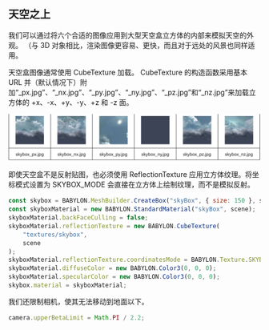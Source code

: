 ## 天空之上

我们可以通过将六个合适的图像应用到大型天空盒立方体的内部来模拟天空的外观。 （与 3D 对象相比，渲染图像更容易、更快，而且对于远处的风景也同样适用。

天空盒图像通常使用 CubeTexture 加载。 CubeTexture 的构造函数采用基本 URL 并（默认情况下）附加“\_px.jpg”、“\_nx.jpg”、“\_py.jpg”、“\_ny.jpg”、“\_pz.jpg”和“\_nz.jpg”来加载立方体的 +x、-x、+y、-y、+z 和 -z 面。

![Alt text](image-3.png)

即使天空盒不是反射贴图，也必须使用 ReflectionTexture 应用立方体纹理。将坐标模式设置为 SKYBOX_MODE 会直接在立方体上绘制纹理，而不是模拟反射。

```javascript
const skybox = BABYLON.MeshBuilder.CreateBox("skyBox", { size: 150 }, scene);
const skyboxMaterial = new BABYLON.StandardMaterial("skyBox", scene);
skyboxMaterial.backFaceCulling = false;
skyboxMaterial.reflectionTexture = new BABYLON.CubeTexture(
    "textures/skybox",
    scene
);
skyboxMaterial.reflectionTexture.coordinatesMode = BABYLON.Texture.SKYBOX_MODE;
skyboxMaterial.diffuseColor = new BABYLON.Color3(0, 0, 0);
skyboxMaterial.specularColor = new BABYLON.Color3(0, 0, 0);
skybox.material = skyboxMaterial;
```

我们还限制相机，使其无法移动到地面以下。

```javascript
camera.upperBetaLimit = Math.PI / 2.2;
```
